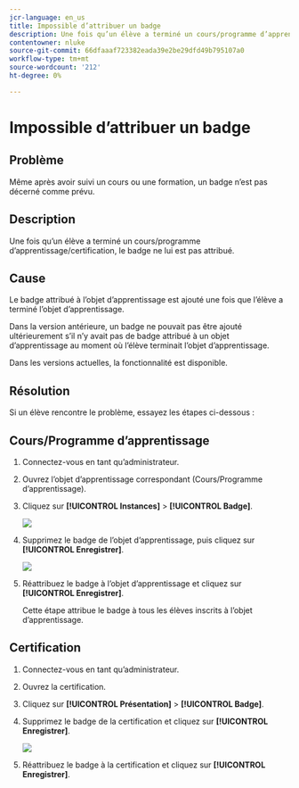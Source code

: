 ```yaml
---
jcr-language: en_us
title: Impossible d’attribuer un badge
description: Une fois qu’un élève a terminé un cours/programme d’apprentissage/certification, le badge ne lui est pas attribué.
contentowner: nluke
source-git-commit: 66dfaaaf723382eada39e2be29dfd49b795107a0
workflow-type: tm+mt
source-wordcount: '212'
ht-degree: 0%

---
```




# Impossible d’attribuer un badge

## Problème

Même après avoir suivi un cours ou une formation, un badge n’est pas décerné comme prévu.

## Description

Une fois qu’un élève a terminé un cours/programme d’apprentissage/certification, le badge ne lui est pas attribué.

## Cause

Le badge attribué à l’objet d’apprentissage est ajouté une fois que l’élève a terminé l’objet d’apprentissage.

Dans la version antérieure, un badge ne pouvait pas être ajouté ultérieurement s’il n’y avait pas de badge attribué à un objet d’apprentissage au moment où l’élève terminait l’objet d’apprentissage.

Dans les versions actuelles, la fonctionnalité est disponible.

## Résolution

Si un élève rencontre le problème, essayez les étapes ci-dessous :

## Cours/Programme d’apprentissage

1. Connectez-vous en tant qu’administrateur.

1. Ouvrez l’objet d’apprentissage correspondant (Cours/Programme d’apprentissage).

1. Cliquez sur **[!UICONTROL Instances]** > **[!UICONTROL Badge]**.

   ![](assets/view-a-badge.png)

1. Supprimez le badge de l’objet d’apprentissage, puis cliquez sur **[!UICONTROL Enregistrer]**.

   ![](assets/remove-a-badge.png)

1. Réattribuez le badge à l’objet d’apprentissage et cliquez sur **[!UICONTROL Enregistrer]**.

   Cette étape attribue le badge à tous les élèves inscrits à l’objet d’apprentissage.

## Certification

1. Connectez-vous en tant qu’administrateur.
1. Ouvrez la certification.
1. Cliquez sur **[!UICONTROL Présentation]** > **[!UICONTROL Badge]**.
1. Supprimez le badge de la certification et cliquez sur **[!UICONTROL Enregistrer]**.

   ![](assets/remove-a-badge-cert.png)

1. Réattribuez le badge à la certification et cliquez sur **[!UICONTROL Enregistrer]**.
